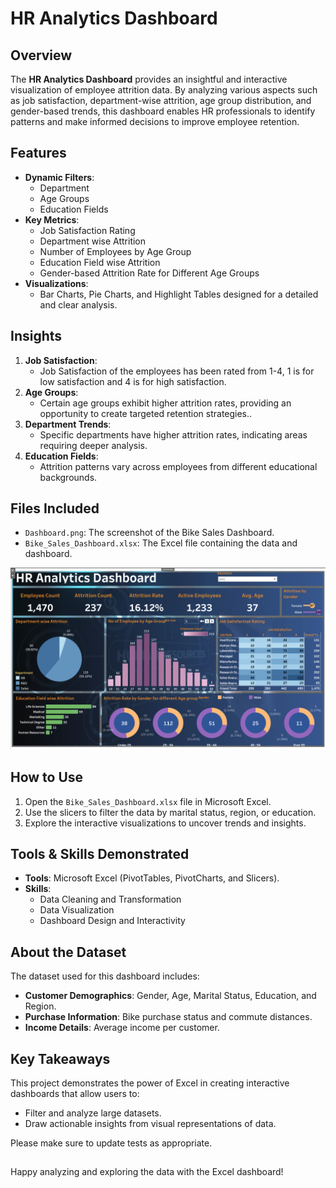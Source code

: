 # HR Analytics Dashboard

## Overview
The **HR Analytics Dashboard** provides an insightful and interactive visualization of employee attrition data. By analyzing various aspects such as job satisfaction, department-wise attrition, age group distribution, and gender-based trends, this dashboard enables HR professionals to identify patterns and make informed decisions to improve employee retention.

## Features
- **Dynamic Filters**:
  - Department
  - Age Groups
  - Education Fields
- **Key Metrics**:
  - Job Satisfaction Rating
  - Department wise Attrition
  - Number of Employees by Age Group
  - Education Field wise Attrition
  - Gender-based Attrition Rate for Different Age Groups
- **Visualizations**:
  - Bar Charts, Pie Charts, and Highlight Tables designed for a detailed and clear analysis.

## Insights
1. **Job Satisfaction**:
   - Job Satisfaction of the employees has been rated from 1-4, 1 is for low satisfaction and 4 is for high satisfaction.
2. **Age Groups**:
   - Certain age groups exhibit higher attrition rates, providing an opportunity to create targeted retention strategies..
3. **Department Trends**:
   - Specific departments have higher attrition rates, indicating areas requiring deeper analysis.
4. **Education Fields**:
   - Attrition patterns vary across employees from different educational backgrounds.

## Files Included
- `Dashboard.png`: The screenshot of the Bike Sales Dashboard.
- `Bike_Sales_Dashboard.xlsx`: The Excel file containing the data and dashboard.

![screenshot](https://github.com/sumanthsadala/HR-Analytics-Dashboard/blob/main/HR%20Analytics%20Dashboard.png?raw=true)

## How to Use
1. Open the `Bike_Sales_Dashboard.xlsx` file in Microsoft Excel.
2. Use the slicers to filter the data by marital status, region, or education.
3. Explore the interactive visualizations to uncover trends and insights.

## Tools & Skills Demonstrated
- **Tools**: Microsoft Excel (PivotTables, PivotCharts, and Slicers).
- **Skills**:
  - Data Cleaning and Transformation
  - Data Visualization
  - Dashboard Design and Interactivity

## About the Dataset
The dataset used for this dashboard includes:
- **Customer Demographics**: Gender, Age, Marital Status, Education, and Region.
- **Purchase Information**: Bike purchase status and commute distances.
- **Income Details**: Average income per customer.

## Key Takeaways
This project demonstrates the power of Excel in creating interactive dashboards that allow users to:
- Filter and analyze large datasets.
- Draw actionable insights from visual representations of data.


Please make sure to update tests as appropriate.


##
Happy analyzing and exploring the data with the Excel dashboard!
